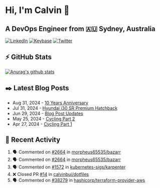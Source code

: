 # Hi, I'm Calvin 🍭
## A DevOps Engineer from 🇦🇺 Sydney, Australia</h3>

[![LinkedIn](https://img.shields.io/badge/-c–bui-0077B5?style=flat-square&labelColor=0077B5&logo=LinkedIn&logoColor=white)](https://www.linkedin.com/in/c-bui/)
[![Keybase](https://img.shields.io/badge/-calvinbui-ff6f21?style=flat-square&labelColor=ff6f21&logo=Keybase&logoColor=white)](https://keybase.io/calvinbui)
[![Twitter](https://img.shields.io/badge/-ASAPCalvin-1DA1F2?style=flat-square&labelColor=1DA1F2&logo=Twitter&logoColor=white)](https://twitter.com/ASAPCalvin)

<!-- https://github.com/rishavanand/github-profilinator -->
## ⚡ GitHub Stats
[![Anurag's github stats](https://github-readme-stats.vercel.app/api?username=calvinbui&count_private=true&hide_title=true)](https://github.com/anuraghazra/github-readme-stats)

<!-- https://github.com/gautamkrishnar/blog-post-workflow -->
## ✒️ Latest Blog Posts

<!-- BLOG-POST-LIST:START -->
- Aug 31, 2024 - [10 Years Anniversary](https://calvin.me/10-years-anniversary)
- Jul 31, 2024 - [Hyundai i30 SR Premium Hatchback](https://calvin.me/hyundai-i30-sr-premium-hatchback)
- Jun 29, 2024 - [Blog Post Updates](https://calvin.me/blog-post-updates)
- May 25, 2024 - [Cycling Part 2](https://calvin.me/cycling-part-2)
- Apr 27, 2024 - [Cycling Part 1](https://calvin.me/cycling-part-1)

<!-- BLOG-POST-LIST:END -->

## 🏃‍ Recent Activity

<!--START_SECTION:activity-->
1. 🗣 Commented on [#2664](https://github.com/morpheus65535/bazarr/issues/2664#issuecomment-2355819558) in [morpheus65535/bazarr](https://github.com/morpheus65535/bazarr)
2. 🗣 Commented on [#2664](https://github.com/morpheus65535/bazarr/issues/2664#issuecomment-2354202935) in [morpheus65535/bazarr](https://github.com/morpheus65535/bazarr)
3. 🗣 Commented on [#1572](https://github.com/kubernetes-sigs/karpenter/issues/1572#issuecomment-2351982960) in [kubernetes-sigs/karpenter](https://github.com/kubernetes-sigs/karpenter)
4. ❌ Closed PR [#14](https://github.com/calvinbui/dotfiles/pull/14) in [calvinbui/dotfiles](https://github.com/calvinbui/dotfiles)
5. 🗣 Commented on [#38279](https://github.com/hashicorp/terraform-provider-aws/issues/38279#issuecomment-2212833856) in [hashicorp/terraform-provider-aws](https://github.com/hashicorp/terraform-provider-aws)
<!--END_SECTION:activity-->
